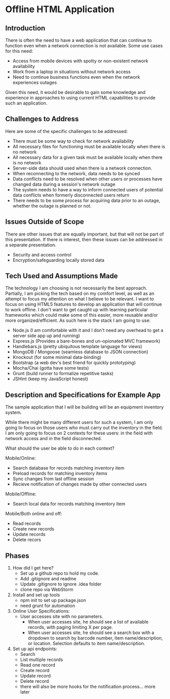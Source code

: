# Offline HTML Application

## Introduction

There is often the need to have a web application that can continue to function even when a network connection is not
available. Some use cases for this need:

* Access from mobile devices with spotty or non-existent network availability
* Work from a laptop in situations without network access
* Need to continue business functions even when the network experiences outages

Given this need, it would be desirable to gain some knowledge and experience in approaches to using current HTML
capabilities to provide such an application.

## Challenges to Address

Here are some of the specific challenges to be addressed:

* There must be some way to check for network availability
* All necessary files for functioning must be available locally when there is no network
* All necessary data for a given task must be available locally when there is no network
* Server-side data should used when there is a network connection.
* When reconnecting to the network, data needs to be synced
* Data conflicts need to be resolved when other users or processes have changed data during a session's network
outage
* The system needs to have a way to inform connected users of potential data conflicts when formerly disconnected
users return
* There needs to be some process for acquiring data prior to an outage, whether the outage is planned or not.

## Issues Outside of Scope

There are other issues that are equally important, but that will not be part of this presentation. If there is 
interest, then these issues can be addressed in a separate presentation.

* Security and access control
* Encryption/safeguarding locally stored data

## Tech Used and Assumptions Made

The technology I am choosing is not necessarily the best approach.  Partially, I am picking the tech based on my
comfort level, as well as an attempt to focus my attention on what I believe to be relevant.  I want to focus 
on using HTML5 features to develop an application that will continue to work offline.  I don't want to get 
caught up with learning particular frameworks which could make some of this easier, more reusable and/or more 
organized/efficient.  As such here is the stack I am going to use:

* Node.js (I am comfortable with it and I don't need any overhead to get a server side app up and running)
* Express.js (Provides a bare-bones and un-opionated MVC framework)
* Handlebars.js (pretty ubiquitous template language for views)
* MongoDB / Mongoose (seamless database to JSON connection)
* Knockout (for some minimal data-binding)
* Bootstrap (a web dev's best friend for quickly prototyping)
* Mocha/Chai (gotta have some tests)
* Grunt (build runner to formalize repetitive tasks)
* JSHint (keep my JavaScript honest)

## Description and Specifications for Example App

The sample application that I will be building will be an equipment inventory system.

While there might be many different users for such a system, I am only going to focus on those users who must carry
out the inventory in the field.  I am only going to focus on 2 contexts for these users: in the field with network
access and in the field disconnected.

What should the user be able to do in each context?

Mobile/Online:
* Search database for records matching inventory item
* Preload records for matching inventory items
* Sync changes from last offline session
* Recieve notification of changes made by other connected users

Mobile/Offline:
* Search local data for records matching inventory item

Mobile/Both online and off:
* Read records
* Create new records
* Update records
* Delete recors

## Phases
1. How did I get here?
    * Set up a github repo to hold my code.
    * Add .gitignore and readme
    * Update .gitignore to ignore .idea folder
    * clone repo via WebStorm
2. Install and set up tools
    * npm init to set up package.json
    * need grunt for automation
3. Online User Specifications:
    * User accesses site with no parameters.
       * When user accesses site, he should see a list of available records, with paging limiting X per page.
       * When user accesses site, he should see a search box with a dropdown to search by barcode number,
   item name/description, or location. Selection defaults to item name/description.
4. Set up api endpoints:
    * Search
    * List multiple records
    * Read one record
    * Create record
    * Update record
    * Delete record
    * there will also be more hooks for the notification process... more later

